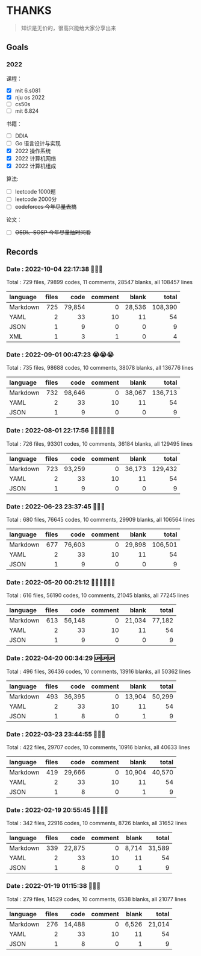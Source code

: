 # THANKS

> 知识是无价的，很高兴能给大家分享出来
> 

## Goals

### 2022

课程：

- [x] mit 6.s081
- [x] nju os 2022
- [ ] cs50s
- [ ] mit 6.824

书籍：

- [ ] DDIA
- [ ] Go 语言设计与实现
- [x] 2022 操作系统
- [x] 2022 计算机网络
- [x] 2022 计算机组成

算法:

- [ ] leetcode 1000题
- [ ] leetcode 2000分
- [ ] ~~codeforces 今年尽量去搞~~

论文：

- [ ] ~~OSDI、SOSP 今年尽量抽时间看~~

## Records

### Date : 2022-10-04 22:17:38 🎂🎂🎂

Total : 729 files,  79899 codes, 11 comments, 28547 blanks, all 108457 lines

| language | files | code | comment | blank | total |
| :--- | ---: | ---: | ---: | ---: | ---: |
| Markdown | 725 | 79,854 | 0 | 28,536 | 108,390 |
| YAML | 2 | 33 | 10 | 11 | 54 |
| JSON | 1 | 9 | 0 | 0 | 9 |
| XML | 1 | 3 | 1 | 0 | 4 |

### Date : 2022-09-01 00:47:23 😭😭😭

Total : 735 files,  98688 codes, 10 comments, 38078 blanks, all 136776 lines

| language | files | code | comment | blank | total |
| :--- | ---: | ---: | ---: | ---: | ---: |
| Markdown | 732 | 98,646 | 0 | 38,067 | 136,713 |
| YAML | 2 | 33 | 10 | 11 | 54 |
| JSON | 1 | 9 | 0 | 0 | 9 |

### Date : 2022-08-01 22:17:56 😮‍💨😮‍💨😮‍💨

Total : 726 files,  93301 codes, 10 comments, 36184 blanks, all 129495 lines

| language | files | code | comment | blank | total |
| :--- | ---: | ---: | ---: | ---: | ---: |
| Markdown | 723 | 93,259 | 0 | 36,173 | 129,432 |
| YAML | 2 | 33 | 10 | 11 | 54 |
| JSON | 1 | 9 | 0 | 0 | 9 |

### Date : 2022-06-23 23:37:45 🙈🙈🙈

Total : 680 files,  76645 codes, 10 comments, 29909 blanks, all 106564 lines

| language | files | code | comment | blank | total |
| :--- | ---: | ---: | ---: | ---: | ---: |
| Markdown | 677 | 76,603 | 0 | 29,898 | 106,501 |
| YAML | 2 | 33 | 10 | 11 | 54 |
| JSON | 1 | 9 | 0 | 0 | 9 |

### Date : 2022-05-20 00:21:12 😵‍💫😵‍💫😵‍💫

Total : 616 files, 56190 codes, 10 comments, 21045 blanks, all 77245 lines

| language | files |   code | comment |  blank |  total |
| :------- | ----: | -----: | ------: | -----: | -----: |
| Markdown |   613 | 56,148 |       0 | 21,034 | 77,182 |
| YAML     |     2 |     33 |      10 |     11 |     54 |
| JSON     |     1 |      9 |       0 |      0 |      9 |

### Date : 2022-04-20 00:34:29 🆙🆙🆙

Total : 496 files,  36436 codes, 10 comments, 13916 blanks, all 50362 lines

| language | files |   code | comment |  blank |  total |
| :------- | ----: | -----: | ------: | -----: | -----: |
| Markdown |   493 | 36,395 |       0 | 13,904 | 50,299 |
| YAML     |     2 |     33 |      10 |     11 |     54 |
| JSON     |     1 |      8 |       0 |      1 |      9 |

### Date : 2022-03-23 23:44:55 👊👊👊

Total : 422 files, 29707 codes, 10 comments, 10916 blanks, all 40633 lines

| language | files |   code | comment |  blank |  total |
| :------- | ----: | -----: | ------: | -----: | -----: |
| Markdown |   419 | 29,666 |       0 | 10,904 | 40,570 |
| YAML     |     2 |     33 |      10 |     11 |     54 |
| JSON     |     1 |      8 |       0 |      1 |      9 |

### Date : 2022-02-19 20:55:45 🤯😮‍💨👿

Total : 342 files,  22916 codes, 10 comments, 8726 blanks, all 31652 lines

| language | files |   code | comment | blank |  total |
| :------- | ----: | -----: | ------: | ----: | -----: |
| Markdown |   339 | 22,875 |       0 | 8,714 | 31,589 |
| YAML     |     2 |     33 |      10 |    11 |     54 |
| JSON     |     1 |      8 |       0 |     1 |      9 |

### Date : 2022-01-19 01:15:38 🎉🎉🎉

Total : 279 files,  14529 codes, 10 comments, 6538 blanks, all 21077 lines

| language | files | code | comment | blank | total |
| :--- | ---: | ---: | ---: | ---: | ---: |
| Markdown | 276 | 14,488 | 0 | 6,526 | 21,014 |
| YAML | 2 | 33 | 10 | 11 | 54 |
| JSON | 1 | 8 | 0 | 1 | 9 |

